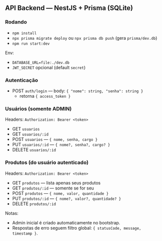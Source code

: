 ## API Backend — NestJS + Prisma (SQLite)

### Rodando
- `npm install`
- `npx prisma migrate deploy` ou `npx prisma db push` (gera `prisma/dev.db`)
- `npm run start:dev`

Env:
- `DATABASE_URL=file:./dev.db`
- `JWT_SECRET` opcional (default `secret`)

### Autenticação
- POST `auth/login` — body: `{ "nome": string, "senha": string }`
  - retorna `{ access_token }`

### Usuários (somente ADMIN)
Headers: `Authorization: Bearer <token>`
- GET `usuarios`
- GET `usuarios/:id`
- POST `usuarios` — `{ nome, senha, cargo }`
- PUT `usuarios/:id` — `{ nome?, senha?, cargo? }`
- DELETE `usuarios/:id`

### Produtos (do usuário autenticado)
Headers: `Authorization: Bearer <token>`
- GET `produtos` — lista apenas seus produtos
- GET `produtos/:id` — somente se for seu
- POST `produtos` — `{ nome, valor, quantidade }`
- PUT `produtos/:id` — `{ nome?, valor?, quantidade? }`
- DELETE `produtos/:id`

Notas:
- Admin inicial é criado automaticamente no bootstrap.
- Respostas de erro seguem filtro global: `{ statusCode, message, timestamp }`.
